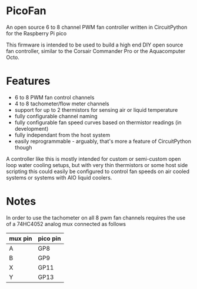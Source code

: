 # PicoFan
An open source 6 to 8 channel PWM fan controller written in CircuitPython for the Raspberry Pi pico

This firmware is intended to be used to build a high end DIY open source fan controller, similar to the Corsair Commander Pro or the Aquacomputer Octo.

# Features
- 6 to 8 PWM fan control channels
- 4 to 8 tachometer/flow meter channels
- support for up to 2 thermistors for sensing air or liquid temperature
- fully configurable channel naming
- fully configurable fan speed curves based on thermistor readings (in development)
- fully independant from the host system
- easily reprogrammable - arguably, that's more a feature of CircuitPython though

A controller like this is mostly intended for custom or semi-custom open loop water cooling setups, but with very thin thermistors or some host side scripting this could easily be configured to control fan speeds on air cooled systems or systems with AIO liquid coolers.

# Notes
In order to use the tachometer on all 8 pwm fan channels requires the use of a 74HC4052 analog mux connected as follows

| mux pin | pico pin |
|---------|----------|
|    A    |    GP8   |
|    B    |    GP9   |
|    X    |    GP11  |
|    Y    |    GP13  |
